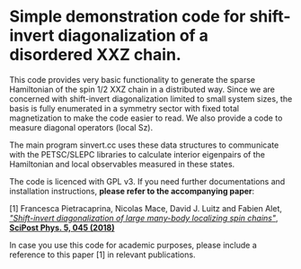 Simple demonstration code for shift-invert diagonalization of a disordered XXZ chain.
=====================================================================================

This code provides very basic functionality to generate the sparse Hamiltonian of the spin 1/2 XXZ chain in a distributed way. 
Since we are concerned with shift-invert diagonalization limited to small system sizes, the basis is fully enumerated in a 
symmetry sector with fixed total magnetization to make the code easier to read. We also provide a code to measure diagonal operators (local Sz).

The main program sinvert.cc uses these data structures to communicate with the PETSC/SLEPC libraries to calculate interior eigenpairs of the Hamiltonian and local observables measured in these states.


The code is licenced with GPL v3. If you need further documentations and installation instructions, **please refer to the accompanying paper**:

[1] Francesca Pietracaprina, Nicolas Mace, David J. Luitz and Fabien Alet,    
*["Shift-invert diagonalization of large many-body localizing spin chains"](https://scipost.org/SciPostPhys.5.5.045/pdf)*,     
**[SciPost Phys. 5, 045 (2018)](https://scipost.org/SciPostPhys.5.5.045)**

In case you use this code for academic purposes, please include a reference to this paper [1] in relevant publications.
